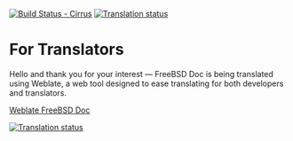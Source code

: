 [![Build Status - Cirrus](https://api.cirrus-ci.com/github/doc-br/translate.svg)](https://cirrus-ci.com/github/doc-br/translate/master)
[![Translation status](https://weblate.eastus.cloudapp.azure.com/widgets/freebsd-doc/-/svg-badge.svg)](https://weblate.eastus.cloudapp.azure.com/engage/freebsd-doc/?utm_source=widget)

# For Translators

Hello and thank you for your interest — FreeBSD Doc is being translated using
Weblate, a web tool designed to ease translating for both developers and
translators.

[Weblate FreeBSD Doc](https://weblate.eastus.cloudapp.azure.com/)


[![Translation status](https://weblate.eastus.cloudapp.azure.com/widgets/freebsd-doc/-/287x66-grey.png)](https://weblate.eastus.cloudapp.azure.com/engage/freebsd-doc/?utm_source=widget)
